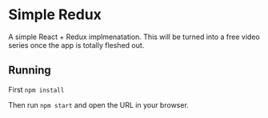 # Simple Redux

A simple React + Redux implmenatation. This will be turned into a free video series once the app is totally fleshed out.

## Running

First `npm install`

Then run `npm start` and open the URL in your browser. 
